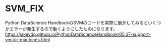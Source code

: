# SVM_FIX
Python DataScience HandbookのSVMのコードを実際に動かしてみるといくつかエラーが発生するので動くようにしたものになります。<br>
https://jakevdp.github.io/PythonDataScienceHandbook/05.07-support-vector-machines.html
